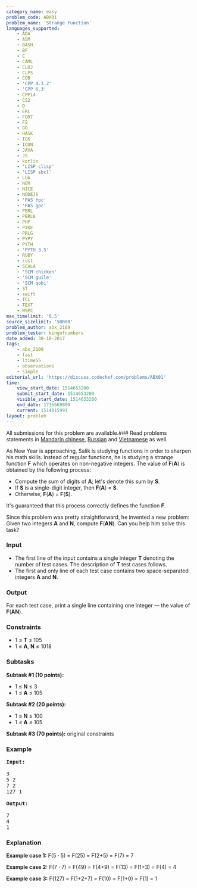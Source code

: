 ```yaml
---
category_name: easy
problem_code: ABX01
problem_name: 'Strange Function'
languages_supported:
    - ADA
    - ASM
    - BASH
    - BF
    - C
    - CAML
    - CLOJ
    - CLPS
    - COB
    - 'CPP 4.3.2'
    - 'CPP 6.3'
    - CPP14
    - CS2
    - D
    - ERL
    - FORT
    - FS
    - GO
    - HASK
    - ICK
    - ICON
    - JAVA
    - JS
    - kotlin
    - 'LISP clisp'
    - 'LISP sbcl'
    - LUA
    - NEM
    - NICE
    - NODEJS
    - 'PAS fpc'
    - 'PAS gpc'
    - PERL
    - PERL6
    - PHP
    - PIKE
    - PRLG
    - PYPY
    - PYTH
    - 'PYTH 3.5'
    - RUBY
    - rust
    - SCALA
    - 'SCM chicken'
    - 'SCM guile'
    - 'SCM qobi'
    - ST
    - swift
    - TCL
    - TEXT
    - WSPC
max_timelimit: '0.5'
source_sizelimit: '50000'
problem_author: abx_2109
problem_tester: kingofnumbers
date_added: 30-10-2017
tags:
    - abx_2109
    - fast
    - ltime55
    - observations
    - simple
editorial_url: 'https://discuss.codechef.com/problems/ABX01'
time:
    view_start_date: 1514653200
    submit_start_date: 1514653200
    visible_start_date: 1514653200
    end_date: 1735669800
    current: 1514815991
layout: problem
---
```

All submissions for this problem are available.### Read problems statements in [Mandarin chinese](http://www.codechef.com/download/translated/LTIME55/mandarin/ABX01.pdf), [Russian](http://www.codechef.com/download/translated/LTIME55/russian/ABX01.pdf) and [Vietnamese](http://www.codechef.com/download/translated/LTIME55/vietnamese/ABX01.pdf) as well.

As New Year is approaching, Salik is studying functions in order to sharpen his math skills. Instead of regular functions, he is studying a strange function **F** which operates on non-negative integers. The value of **F**(**A**) is obtained by the following process:

- Compute the sum of digits of **A**; let's denote this sum by **S**.
- If **S** is a single-digit integer, then **F**(**A**) = **S**.
- Otherwise, **F**(**A**) = **F**(**S**).

It's guaranteed that this process correctly defines the function **F**.

Since this problem was pretty straightforward, he invented a new problem: Given two integers **A** and **N**, compute **F**(**AN**). Can you help him solve this task?

### Input

- The first line of the input contains a single integer **T** denoting the number of test cases. The description of **T** test cases follows.
- The first and only line of each test case contains two space-separated integers **A** and **N**.

### Output

For each test case, print a single line containing one integer — the value of **F**(**AN**).

### Constraints

- 1 ≤ **T** ≤ 105
- 1 ≤ **A**, **N** ≤ 1018

### Subtasks

**Subtask #1 (10 points):**

- 1 ≤ **N** ≤ 3
- 1 ≤ **A** ≤ 105

**Subtask #2 (20 points):**

- 1 ≤ **N** ≤ 100
- 1 ≤ **A** ≤ 105

**Subtask #3 (70 points):** original constraints

### Example

<pre><b>Input:</b>

3
5 2
7 2
127 1

<b>Output:</b>

7
4
1
</pre>
### Explanation

**Example case 1:** F(5 · 5) = F(25) = F(2+5) = F(7) = 7

**Example case 2:** F(7 · 7) = F(49) = F(4+9) = F(13) = F(1+3) = F(4) = 4

**Example case 3:** F(127) = F(1+2+7) = F(10) = F(1+0) = F(1) = 1
